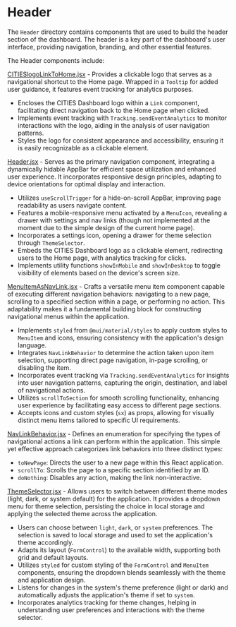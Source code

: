 # Header

The `Header` directory contains components that are used to build the header section of the dashboard. The header is a key part of the dashboard's user interface, providing navigation, branding, and other essential features.

The Header components include:

[CITIESlogoLinkToHome.jsx](CITIESlogoLinkToHome.jsx) - Provides a clickable logo that serves as a navigational shortcut to the Home page. Wrapped in a `Tooltip` for added user guidance, it features event tracking for analytics purposes.

- Encloses the CITIES Dashboard logo within a `Link` component, facilitating direct navigation back to the Home page when clicked.
- Implements event tracking with `Tracking.sendEventAnalytics` to monitor interactions with the logo, aiding in the analysis of user navigation patterns.
- Styles the logo for consistent appearance and accessibility, ensuring it is easily recognizable as a clickable element.

[Header.jsx](Header.jsx) - Serves as the primary navigation component, integrating a dynamically hidable AppBar for efficient space utilization and enhanced user experience. It incorporates responsive design principles, adapting to device orientations for optimal display and interaction.

- Utilizes `useScrollTrigger` for a hide-on-scroll AppBar, improving page readability as users navigate content.
- Features a mobile-responsive menu activated by a `MenuIcon`, revealing a drawer with settings and nav links (though not implemented at the moment due to the simple design of the current home page).
- Incorporates a settings icon, opening a drawer for theme selection through `ThemeSelector`.
- Embeds the CITIES Dashboard logo as a clickable element, redirecting users to the Home page, with analytics tracking for clicks.
- Implements utility functions `showInMobile` and `showInDesktop` to toggle visibility of elements based on the device's screen size.

[MenuItemAsNavLink.jsx](MenuItemAsNavLink.jsx) - Crafts a versatile menu item component capable of executing different navigation behaviors: navigating to a new page, scrolling to a specified section within a page, or performing no action. This adaptability makes it a fundamental building block for constructing navigational menus within the application.

- Implements `styled` from `@mui/material/styles` to apply custom styles to `MenuItem` and icons, ensuring consistency with the application's design language.
- Integrates `NavLinkBehavior` to determine the action taken upon item selection, supporting direct page navigation, in-page scrolling, or disabling the item.
- Incorporates event tracking via `Tracking.sendEventAnalytics` for insights into user navigation patterns, capturing the origin, destination, and label of navigational actions.
- Utilizes `scrollToSection` for smooth scrolling functionality, enhancing user experience by facilitating easy access to different page sections.
- Accepts icons and custom styles (`sx`) as props, allowing for visually distinct menu items tailored to specific UI requirements.

[NavLinkBehavior.jsx](NavLinkBehavior.jsx) - Defines an enumeration for specifying the types of navigational actions a link can perform within the application. This simple yet effective approach categorizes link behaviors into three distinct types:

- `toNewPage`: Directs the user to a new page within this React application.
- `scrollTo`: Scrolls the page to a specific section identified by an ID.
- `doNothing`: Disables any action, making the link non-interactive.

[ThemeSelector.jsx](ThemeSelector.jsx) - Allows users to switch between different theme modes (light, dark, or system default) for the application. It provides a dropdown menu for theme selection, persisting the choice in local storage and applying the selected theme across the application.

- Users can choose between `light`, `dark`, or `system` preferences. The selection is saved to local storage and used to set the application's theme accordingly.
- Adapts its layout (`FormControl`) to the available width, supporting both grid and default layouts.
- Utilizes `styled` for custom styling of the `FormControl` and `MenuItem` components, ensuring the dropdown blends seamlessly with the theme and application design.
- Listens for changes in the system's theme preference (light or dark) and automatically adjusts the application's theme if set to `system`.
- Incorporates analytics tracking for theme changes, helping in understanding user preferences and interactions with the theme selector.
